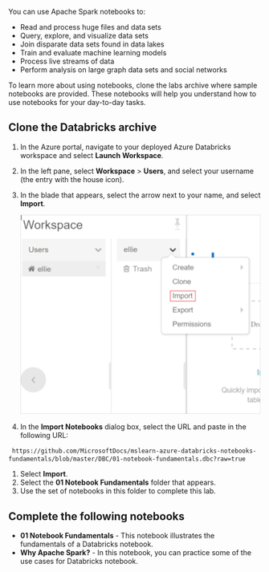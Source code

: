 
You can use Apache Spark notebooks to:

- Read and process huge files and data sets
- Query, explore, and visualize data sets
- Join disparate data sets found in data lakes
- Train and evaluate machine learning models
- Process live streams of data
- Perform analysis on large graph data sets and social networks

To learn more about using notebooks, clone the labs archive where sample notebooks are provided. These notebooks will help you understand how to use notebooks for your day-to-day tasks.

## Clone the Databricks archive

1. In the Azure portal, navigate to your deployed Azure Databricks workspace and select **Launch Workspace**.
1. In the left pane, select **Workspace** > **Users**, and select your username (the entry with the house icon).
1. In the blade that appears, select the arrow next to your name, and select **Import**.

    ![The menu option to import the archive](../media/import-archive.png)

1. In the **Import Notebooks** dialog box, select the URL and paste in the following URL:

 ```
  https://github.com/MicrosoftDocs/mslearn-azure-databricks-notebooks-fundamentals/blob/master/DBC/01-notebook-fundamentals.dbc?raw=true
 ```

1. Select **Import**.
1. Select the **01 Notebook Fundamentals** folder that appears.
1. Use the set of notebooks in this folder to complete this lab.

## Complete the following notebooks

- **01 Notebook Fundamentals** -  This notebook illustrates the fundamentals of a Databricks notebook.
- **Why Apache Spark?** - In this notebook, you can practice some of the use cases for Databricks notebook.